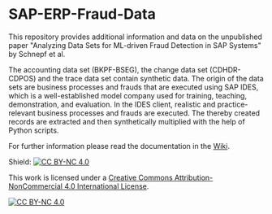 # SAP-ERP-Fraud-Data
This repository provides additional information and data on the unpublished paper "Analyzing Data Sets for ML-driven Fraud Detection in SAP Systems" by Schnepf et al.

The accounting data set (BKPF-BSEG), the change data set (CDHDR-CDPOS) and the trace data set contain synthetic data. The origin of the data sets are business processes and frauds that are executed using SAP IDES, which is a well-established model company used for training, teaching, demonstration, and evaluation. In the IDES client, realistic and practice-relevant business processes and frauds are executed. The thereby created records are extracted and then synthetically multiplied with the help of Python scripts. 

For further information please read the documentation in the [Wiki](https://github.com/jonasschnepf/SAP-ERP-Fraud-Data/wiki).

Shield: [![CC BY-NC 4.0][cc-by-nc-shield]][cc-by-nc]

This work is licensed under a
[Creative Commons Attribution-NonCommercial 4.0 International License][cc-by-nc].

[![CC BY-NC 4.0][cc-by-nc-image]][cc-by-nc]

[cc-by-nc]: https://creativecommons.org/licenses/by-nc/4.0/
[cc-by-nc-image]: https://licensebuttons.net/l/by-nc/4.0/88x31.png
[cc-by-nc-shield]: https://img.shields.io/badge/License-CC%20BY--NC%204.0-lightgrey.svg
